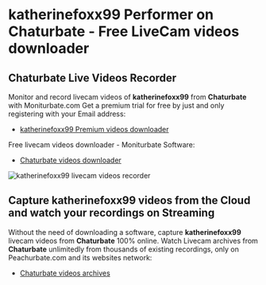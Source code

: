 # katherinefoxx99 Performer on Chaturbate - Free LiveCam videos downloader

## Chaturbate Live Videos Recorder

Monitor and record livecam videos of **katherinefoxx99** from **Chaturbate** with Moniturbate.com
Get a premium trial for free by just and only registering with your Email address:
* [katherinefoxx99 Premium videos downloader](https://moniturbate.com/request-demo-licence-key.html)

Free livecam videos downloader - Moniturbate Software:
* [Chaturbate videos downloader](https://moniturbate.com/moniturbate-download-software.html)

![katherinefoxx99 livecam videos recorder](https://peachurnet.com/templates/moniturbate-software.png)


## Capture katherinefoxx99 videos from the Cloud and watch your recordings on Streaming

Without the need of downloading a software, capture **katherinefoxx99** livecam videos from **Chaturbate** 100% online.
Watch Livecam archives from **Chaturbate** unlimitedly from thousands of existing recordings, only on Peachurbate.com and its websites network:
* [Chaturbate videos archives](https://peachurnet.com/)